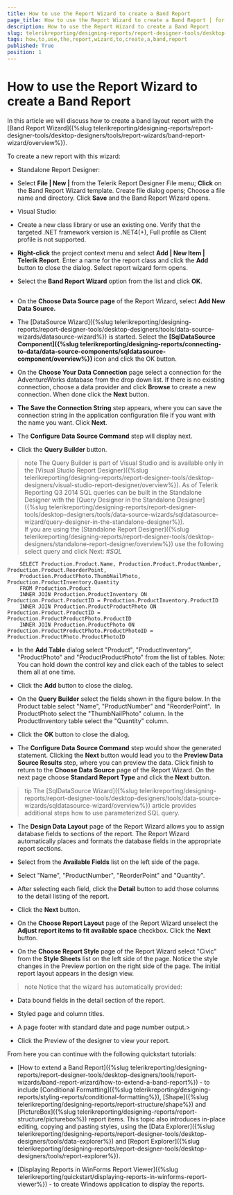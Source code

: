 ```yaml
---
title: How to use the Report Wizard to create a Band Report
page_title: How to use the Report Wizard to create a Band Report | for Telerik Reporting Documentation
description: How to use the Report Wizard to create a Band Report
slug: telerikreporting/designing-reports/report-designer-tools/desktop-designers/tools/report-wizards/band-report-wizard/how-to-use-the-report-wizard-to-create-a-band-report
tags: how,to,use,the,report,wizard,to,create,a,band,report
published: True
position: 1
---
```


# How to use the Report Wizard to create a Band Report



In this article we will discuss how to create a band layout report with the [Band Report Wizard]({%slug telerikreporting/designing-reports/report-designer-tools/desktop-designers/tools/report-wizards/band-report-wizard/overview%}).
      

To create a new report with this wizard:
      

* Standalone Report Designer:
          

* Select __File | New |__ from the Telerik Report Designer File menu;
              __Click__ on the Band Report Wizard template. Create file dialog opens;
              Choose a file name and directory. Click __Save__ and the Band Report Wizard opens.
              

* Visual Studio:
          

* Create a new class library or use an existing one.
                Verify that the targeted .NET framework version is .NET4(+), Full profile as Client profile is not supported.
              

* __Right-click__ the project context menu and select
                __Add | New Item | Telerik Report__.
                Enter a name for the report class and click the __Add__ button to close the dialog. Select report wizard form opens.
              

* Select the __Band Report Wizard__ option from the list and click __OK__.
              

## 

* On the __Choose Data Source page__ of the
              Report Wizard, select __Add New Data Source.__

* The [DataSource Wizard]({%slug telerikreporting/designing-reports/report-designer-tools/desktop-designers/tools/data-source-wizards/datasource-wizard%}) is started. Select the __[SqlDataSource Component]({%slug telerikreporting/designing-reports/connecting-to-data/data-source-components/sqldatasource-component/overview%})__
              icon and click the OK button.
            

* On the __Choose Your Data Connection__ page
              select a connection for the AdventureWorks database from the drop
              down list. If there is no existing connection, choose a data provider and click
              __Browse__ to create a new connection.
              When done click the __Next__ button.
            

* __The Save the Connection String__ step
              appears, where you can save the connection string in the application
              configuration file if you want with the name you want. Click __Next__.
            

* The __Configure Data Source Command__
              step will display next.
            

* Click the __Query Builder__ button.
                

>note The Query Builder is part of Visual Studio and is available only in the [Visual Studio Report Designer]({%slug telerikreporting/designing-reports/report-designer-tools/desktop-designers/visual-studio-report-designer/overview%}). As of Telerik Reporting Q3 2014 SQL queries can be built in the Standalone Designer with the [Query Designer in the Standalone Designer]({%slug telerikreporting/designing-reports/report-designer-tools/desktop-designers/tools/data-source-wizards/sqldatasource-wizard/query-designer-in-the-standalone-designer%}).                  
If you are using the [Standalone Report Designer]({%slug telerikreporting/designing-reports/report-designer-tools/desktop-designers/standalone-report-designer/overview%}) use the following select query and click Next:
                #_SQL_

	
        SELECT Production.Product.Name, Production.Product.ProductNumber, Production.Product.ReorderPoint,
        Production.ProductPhoto.ThumbNailPhoto, Production.ProductInventory.Quantity
        FROM Production.Product
        INNER JOIN Production.ProductInventory ON Production.Product.ProductID = Production.ProductInventory.ProductID
        INNER JOIN Production.ProductProductPhoto ON Production.Product.ProductID = Production.ProductProductPhoto.ProductID
        INNER JOIN Production.ProductPhoto ON Production.ProductProductPhoto.ProductPhotoID = Production.ProductPhoto.ProductPhotoID




* In the __Add Table__ dialog select
                  "Product", "ProductInventory", "ProductPhoto" and "ProductProductPhoto"
                  from the list of tables. Note: You can hold down the control key
                  and click each of the tables to select them all at one time.
                

* Click the __Add__ button to close
                  the dialog.
                

* On the __Query Builder__ select
                  the fields shown in the figure below. In the Product
                  table select "Name", "ProductNumber" and "ReorderPoint". 
                  In ProductPhoto select the "ThumbNailPhoto" column.
                  In the ProductInventory table select the "Quantity"
                  column.
                

* Click the __OK__ button to
                  close the dialog.
                

* The __Configure Data Source Command__
                  step would show the generated statement. Clicking the
                  __Next__ button would lead you to
                  the __Preview Data Source Results__
                  step, where you can preview the data. Click finish to return
                  to the __Choose Data Source__ page
                  of the Report Wizard. On the next page choose
                  __Standard Report Type__ and click the
                  __Next__ button.
                

>tip The [SqlDataSource Wizard]({%slug telerikreporting/designing-reports/report-designer-tools/desktop-designers/tools/data-source-wizards/sqldatasource-wizard/overview%}) article provides additional steps how to use parameterized SQL query.                  


* The __Design Data Layout__ page
              of the Report Wizard allows you to assign database fields
              to sections of the report. The Report Wizard automatically
              places and formats the database fields in the appropriate
              report sections.
            

* Select from the __Available Fields__
                  list on the left side of the page.
                

* Select "Name", "ProductNumber", "ReorderPoint"
                  and "Quantity".
                

* After selecting each field, click the
                  __Detail__ button to add those
                  columns to the detail listing of the report.
                

* Click the __Next__ button.
                

* On the __Choose Report Layout__
              page of the Report Wizard unselect the __Adjust
                report items to fit available space__ checkbox.
              Click the __Next__ button.
            

* On the __Choose Report Style__
              page of the Report Wizard select "Civic" from the
              __Style Sheets__ list on the left
              side of the page. Notice the style changes in the Preview
              portion on the right side of the page.
            The initial report layout appears in the design view. 

>note Notice that the wizard has automatically provided:
* Data bound fields in the detail section of the report.
* Styled page and column titles.
* A page footer with standard date and page number output.>


* Click the Preview of the designer to view your report.
            

From here you can continue with the following quickstart tutorials:

* [How to extend a Band Report]({%slug telerikreporting/designing-reports/report-designer-tools/desktop-designers/tools/report-wizards/band-report-wizard/how-to-extend-a-band-report%}) -
              to include [Conditional Formatting]({%slug telerikreporting/designing-reports/styling-reports/conditional-formatting%}), [Shape]({%slug telerikreporting/designing-reports/report-structure/shape%}) and [PictureBox]({%slug telerikreporting/designing-reports/report-structure/picturebox%}) report items.
              This topic also introduces in-place editing, copying
              and pasting styles, using the [Data Explorer]({%slug telerikreporting/designing-reports/report-designer-tools/desktop-designers/tools/data-explorer%}) and [Report Explorer]({%slug telerikreporting/designing-reports/report-designer-tools/desktop-designers/tools/report-explorer%}).
            

* [Displaying Reports in WinForms Report Viewer]({%slug telerikreporting/quickstart/displaying-reports-in-winforms-report-viewer%}) - to create
              Windows application to display the reports.
            
